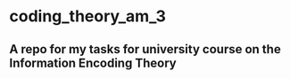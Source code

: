 # coding_theory_am_3
## A repo for my tasks for university course on the Information Encoding Theory
